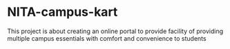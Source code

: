 # NITA-campus-kart
This project is about creating an online portal to provide facility of providing multiple campus essentials with comfort and convenience to students
